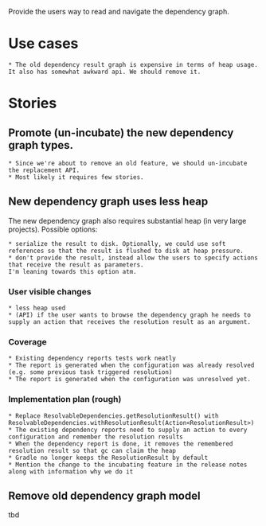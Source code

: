 Provide the users way to read and navigate the dependency graph.

# Use cases

    * The old dependency result graph is expensive in terms of heap usage. It also has somewhat awkward api. We should remove it.

# Stories

## Promote (un-incubate) the new dependency graph types.

    * Since we're about to remove an old feature, we should un-incubate the replacement API.
    * Most likely it requires few stories.

## New dependency graph uses less heap

The new dependency graph also requires substantial heap (in very large projects). Possible options:

    * serialize the result to disk. Optionally, we could use soft references so that the result is flushed to disk at heap pressure.
    * don't provide the result, instead allow the users to specify actions that receive the result as parameters.
    I'm leaning towards this option atm.

### User visible changes

    * less heap used
    * (API) if the user wants to browse the dependency graph he needs to supply an action that receives the resolution result as an argument.

### Coverage

    * Existing dependency reports tests work neatly
    * The report is generated when the configuration was already resolved (e.g. some previous task triggered resolution)
    * The report is generated when the configuration was unresolved yet.

### Implementation plan (rough)

    * Replace ResolvableDependencies.getResolutionResult() with ResolvableDependencies.withResolutionResult(Action<ResolutionResult>)
    * The existing dependency reports need to supply an action to every configuration and remember the resolution results
    * When the dependency report is done, it removes the remembered resolution result so that gc can claim the heap
    * Gradle no longer keeps the ResolutionResult by default
    * Mention the change to the incubating feature in the release notes along with information why we do it

## Remove old dependency graph model

tbd
